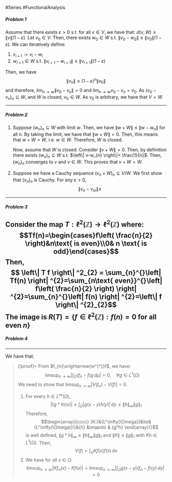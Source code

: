 #Series #FunctionalAnalysis 

##### Problem 1
Assume that there exists $\varepsilon>0$ s.t. for all $v\in V$, we have that: $d(v,W)\leq \|v\|(1-\varepsilon)$. Let $v_{0}\in V$. Then, there exists $w_{0}\in W$ s.t. $\left\| v_{0}-w_{0} \right\|\leq \left\| v_{0} \right\|(1-\varepsilon)$. We can iteratively define: 
1. $v_{i+1}:=v_{i}-w_{i}$
2. $w_{i+1}\in W$ s.t. $\left\| v_{i+1}-w_{i+1} \right\|\leq \left\| v_{i+1} \right\|(1-\varepsilon)$
   
Then, we have $$ \left\| v_{n} \right\| \leq (1-\varepsilon)^n\left\| v_{0} \right\| $$and therefore, $\lim_{ n \to \infty }\left\| v_{0}-v_{n} \right\|=0$ and $\lim_{ n \to \infty }v_{0}-v_{n}=v_{0}$. As $(v_{0}-v_{n})_{n} \subseteq W$, and $W$ is closed, $v_{0}\in W$. As $v_{0}$ is arbitrary, we have that $V=W$.

---
##### Problem 2
1. Suppose $(w_{n})_{n}\subseteq W$ with limit $w$. Then, we have $\left\| w+W \right\|\leq \left\| w-w_{n} \right\|$ for all $n$. By taking the limit, we have that $\left\|  w+W \right\|=0$. Then, this means that $w+W=W$, i.e. $w\in W$. Therefore, $W$ is closed.
	
	Now, assume that $W$ is closed. Consider $\left\| v+W \right\|=0$. Then, by definition there exists $(w_{n})_{n}\subseteq W$ s.t. $\left\| v-w_{n} \right\|< \frac{1}{n}$. Then, $(w_{n})_{n}$ converges to $v$ and $v\in W$. This proves that $v+W = W$.
2. Suppose we have a Cauchy sequence $(v_{n}+W)_{n}\subseteq V/W$. We first show that $(v_{n})_{n}$ is Cauchy. For any $\varepsilon>0$, $$\left\| v_{n}-v_{m} \right\| \leq$$
---
##### Problem 3
Consider the map $T: \ell^{2}(\mathbb{Z})\to \ell^{2}(\mathbb{Z})$ where: $$Tf(n)=\begin{cases}f\left( \frac{n}{2} \right)&n\text{ is even}\\0& n \text{ is odd}\end{cases}$$
Then, 
$$ \left\| T f \right\| ^2_{2} = \sum_{n}^{}\left| Tf(n) \right| ^{2}=\sum_{n\text{ even}}^{}\left| f\left( \frac{n}{2} \right) \right| ^{2}=\sum_{n}^{}\left| f(n) \right| ^{2}=\left\| f \right\| ^{2}_{2}$$The image is $R(T)=\{ f\in \ell^{2}(\mathbb{Z}):f(n)=0 \text{ for all even }n \}$
---
##### Problem 4
---
We have that:
> [!proof]+
> From $f_{n}\xrightarrow{w^{*}}f$, we have:
> $$\limsup_{ n \to \infty } \left| \int_{\Omega}^{} (f_{n}-f)g \, d\mu \right|=0,\quad \forall g\in L^1(\Omega) $$
> We need to show that $\limsup_{ n \to \infty }\left| V(f_{n})-V(f) \right|=0$.
> 1. For every $h\in L^\infty(\Omega)$,$$\left| (g*h)(x) \right| \leq\int_{\Omega}^{} \left| g(x-y)h(y) \right|  \, dy \leq \left\| h \right\| _{\infty}\left\| g \right\| _{1}$$Therefore, $$\begin{array}{cccc} {K:}&{L^\infty(\Omega)}&\to&{L^\infty(\Omega)}\\&{h} &\mapsto & {g*h} \end{array}{}$$ is well defined, $\left\| g*h \right\|_{\infty}\leq \left\| h \right\|_{\infty}\left\| g \right\|_{1}$ and $\left\| K \right\|\leq \left\| g \right\|_{1}$ with $Kh\in L^1(\Omega)$. Then, $$V(f)=\int_{\Omega}^{} Kf(x) f(x) \, dx $$
> 2. We have for all $x\in \Omega$: $$\limsup_{ n \to \infty } \left| Kf_{n}(x)-Kf(x) \right| =\limsup_{ n \to \infty } \left| \int_{\Omega}^{} g(x-y)(f_{n}-f)(y) \, dy  \right| =0$$

